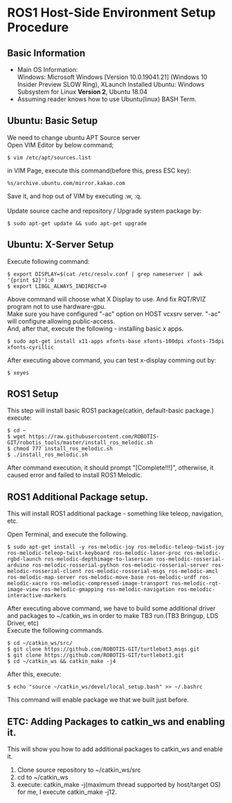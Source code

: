 ROS1 Host-Side Environment Setup Procedure
==========================================

Basic Information
-----------------
- Main OS Information:<br>
  Windows: Microsoft Windows [Version 10.0.19041.21] (Windows 10 Insider Preview SLOW Ring), XLaunch Installed
  Ubuntu: Windows Subsystem for Linux <b>Version 2</b>, Ubuntu 18.04
- Assuming reader knows how to use Ubuntu(linux) BASH Term.

Ubuntu: Basic Setup
------------------
We need to change ubuntu APT Source server<br>
Open VIM Editor by below command;
```
$ vim /etc/apt/sources.list
```
in VIM Page, execute this command(before this, press ESC key):
```
%s/archive.ubuntu.com/mirror.kakao.com
```
Save it, and hop out of VIM by executing :w, :q.<br><br>
Update source cache and repository / Upgrade system package by:
```
$ sudo apt-get update && sudo apt-get upgrade
```

Ubuntu: X-Server Setup
----------------------
Execute following command:
```
$ export DISPLAY=$(cat /etc/resolv.conf | grep nameserver | awk '{print $2}'):0
$ export LIBGL_ALWAYS_INDIRECT=0
```
Above command will choose what X Display to use. And fix RQT/RVIZ program not to use hardware-gpu.<br>
Make sure you have configured "-ac" option on HOST vcxsrv server. "-ac" will configure allowing public-access.<br>
And, after that, execute the following - installing basic x apps.
```
$ sudo apt-get install x11-apps xfonts-base xfonts-100dpi xfonts-75dpi xfonts-cyrillic
```
After executing above command, you can test x-display comming out by:
```
$ xeyes
```

ROS1 Setup
----------
This step will install basic ROS1 package(catkin, default-basic package.)
execute:
```
$ cd ~
$ wget https://raw.githubusercontent.com/ROBOTIS-GIT/robotis_tools/master/install_ros_melodic.sh
$ chmod 777 install_ros_melodic.sh
$ ./install_ros_melodic.sh
```
After command execution, it should prompt
"[Complete!!!]", otherwise, it caused error and failed to install ROS1 Melodic.

ROS1 Additional Package setup.
------------------------------
This will install ROS1 additional package - something like teleop, navigation, etc.<br>

Open Terminal, and execute the following.
```
$ sudo apt-get install -y ros-melodic-joy ros-melodic-teleop-twist-joy ros-melodic-teleop-twist-keyboard ros-melodic-laser-proc ros-melodic-rgbd-launch ros-melodic-depthimage-to-laserscan ros-melodic-rosserial-arduino ros-melodic-rosserial-python ros-melodic-rosserial-server ros-melodic-rosserial-client ros-melodic-rosserial-msgs ros-melodic-amcl ros-melodic-map-server ros-melodic-move-base ros-melodic-urdf ros-melodic-xacro ros-melodic-compressed-image-transport ros-melodic-rqt-image-view ros-melodic-gmapping ros-melodic-navigation ros-melodic-interactive-markers
```
After executing above command, we have to build some additional driver and packages to ~/catkin_ws in order to make TB3 run.(TB3 Bringup, LDS Driver, etc)<br>
Execute the following commands.
```
$ cd ~/catkin_ws/src/
$ git clone https://github.com/ROBOTIS-GIT/turtlebot3_msgs.git
$ git clone https://github.com/ROBOTIS-GIT/turtlebot3.git
$ cd ~/catkin_ws && catkin_make -j4
```
After this, execute:
```
$ echo "source ~/catkin_ws/devel/local_setup.bash" >> ~/.bashrc
```
This command will enable package we that we built just before.

ETC: Adding Packages to catkin_ws and enabling it.
--------------------------------------------------
This will show you how to add additional packages to catkin_ws and enable it.
1. Clone source repository to ~/catkin_ws/src
2. cd to ~/catkin_ws
3. execute: catkin_make -j(maximum thread supported by host/target OS)<br>
for me, I execute catkin_make -j12.
